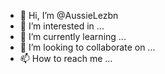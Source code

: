 - 👋 Hi, I’m @AussieLezbn
- 👀 I’m interested in ...
- 🌱 I’m currently learning ...
- 💞️ I’m looking to collaborate on ...
- 📫 How to reach me ...

<!---
AussieLezbn/AussieLezbn is a ✨ special ✨ repository because its `README.md` (this file) appears on your GitHub profile.
You can click the Preview link to take a look at your changes.
--->
